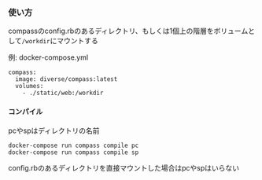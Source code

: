 ### 使い方
compassのconfig.rbのあるディレクトリ、もしくは1個上の階層をボリュームとして`/workdir`にマウントする


例: docker-compose.yml
```
compass:
  image: diverse/compass:latest
  volumes:
    - ./static/web:/workdir
```

#### コンパイル
pcやspはディレクトリの名前
```
docker-compose run compass compile pc
docker-compose run compass compile sp
```

config.rbのあるディレクトリを直接マウントした場合はpcやspはいらない


